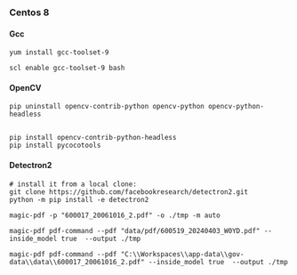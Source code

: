 

### Centos 8

#### Gcc

```shell
yum install gcc-toolset-9

scl enable gcc-toolset-9 bash
```



#### OpenCV

```shell
pip uninstall opencv-contrib-python opencv-python opencv-python-headless


pip install opencv-contrib-python-headless
pip install pycocotools
```





#### Detectron2

```shell
# install it from a local clone:
git clone https://github.com/facebookresearch/detectron2.git
python -m pip install -e detectron2
```





```shell
magic-pdf -p "600017_20061016_2.pdf" -o ./tmp -m auto
```





```shell
magic-pdf pdf-command --pdf "data/pdf/600519_20240403_W0YD.pdf" --inside_model true  --output ./tmp
```



```shell
magic-pdf pdf-command --pdf "C:\\Workspaces\\app-data\\gov-data\\data\\600017_20061016_2.pdf" --inside_model true  --output ./tmp
```

